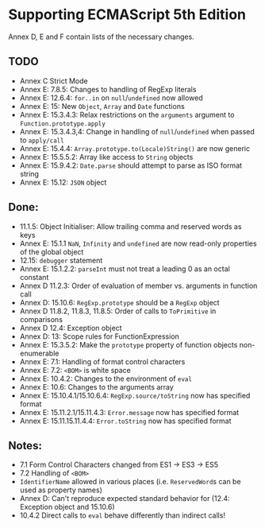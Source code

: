# Supporting ECMAScript 5th Edition

Annex D, E and F contain lists of the necessary changes.

## TODO
- Annex C Strict Mode
- Annex E: 7.8.5: Changes to handling of RegExp literals
- Annex E: 12.6.4: `for..in` on `null`/`undefined` now allowed
- Annex E: 15: New `Object`, `Array` and `Date` functions
- Annex E: 15.3.4.3: Relax restrictions on the `arguments` argument to `Function.prototype.apply`
- Annex E: 15.3.4.3,4: Change in handling of `null`/`undefined` when passed to `apply/call`
- Annex E: 15.4.4: `Array.prototype.to(Locale)String()` are now generic
- Annex E: 15.5.5.2: Array like access to `String` objects
- Annex E: 15.9.4.2: `Date.parse` should attempt to parse as ISO format string
- Annex E: 15.12: `JSON` object

## Done:
- 11.1.5: Object Initialiser: Allow trailing comma and reserved words as keys
- Annex E: 15.1.1 `NaN`, `Infinity` and `undefined` are now read-only properties of the global object
- 12.15: `debugger` statement
- Annex E: 15.1.2.2: `parseInt` must not treat a leading 0 as an octal constant
- Annex D 11.2.3: Order of evaluation of member vs. arguments in function call
- Annex D: 15.10.6: `RegExp.prototype` should be a `RegExp` object
- Annex D 11.8.2, 11.8.3, 11.8.5: Order of calls to `ToPrimitive` in comparisons
- Annex D 12.4: Exception object
- Annex D: 13: Scope rules for FunctionExpression
- Annex E: 15.3.5.2: Make the `prototype` property of function objects non-enumerable
- Annex E: 7.1: Handling of format control characters
- Annex E: 7.2: `<BOM>` is white space
- Annex E: 10.4.2: Changes to the environment of `eval`
- Annex E: 10.6: Changes to the arguments array
- Annex E: 15.10.4.1/15.10.6.4: `RegExp.source/toString` now has specified format
- Annex E: 15.11.2.1/15.11.4.3: `Error.message` now has specified format
- Annex E: 15.11.15.11.4.4: `Error.toString` now has specified format

## Notes:
- 7.1 Form Control Characters changed from ES1 -> ES3 -> ES5
- 7.2 Handling of `<BOM>`
- `IdentifierName` allowed in various places (i.e. `ReservedWord`s can be used as property names)
- Annex D: Can't reproduce expected standard behavior for (12.4: Exception object and 15.10.6)
- 10.4.2 Direct calls to `eval` behave differently than indirect calls!
